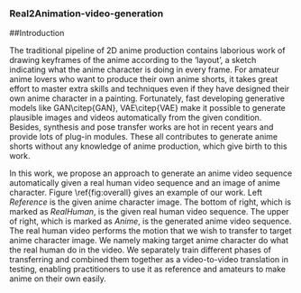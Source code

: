 ### Real2Animation-video-generation

##Introduction

The traditional pipeline of 2D anime production contains laborious work of drawing keyframes of the anime according to the ‘layout’, a sketch indicating what the anime character is doing in every frame. For amateur anime lovers who want to produce their own anime shorts, it takes great effort to master extra skills and techniques even if they have designed their own anime character in a painting. Fortunately, fast developing generative models like GAN\citep{GAN}, VAE\citep{VAE} make it possible to generate plausible images and videos automatically from the given condition. Besides, synthesis and pose transfer works are hot in recent years and provide lots of plug-in modules. These all contributes to generate anime shorts without any knowledge of anime production, which give birth to this work. 

In this work, we propose an approach to generate an anime video sequence automatically given a real human video sequence and an image of anime character. Figure \ref{fig:overall} gives an example of our work. Left $Reference$ is the given anime character image. The bottom of right, which is marked as $Real Human$, is the given real human video sequence. The upper of right, which is marked as $Anime$, is the generated anime video sequence. The real human video performs the motion that we wish to transfer to target anime character image. We namely making target anime character do what the real human do in the video. We separately train different phases of transferring and combined them together as a video-to-video translation in testing, enabling practitioners to use it as reference and amateurs to make anime on their own easily.
